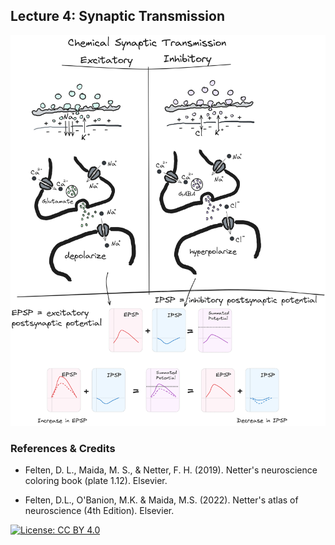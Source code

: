 ## Lecture 4: Synaptic Transmission

![](DMAB-4_fin_2_tbg.png)

### References & Credits

-   Felten, D. L., Maida, M. S., & Netter, F. H. (2019). Netter's neuroscience coloring book (plate 1.12). Elsevier.

-   Felten, D.L., O'Banion, M.K. & Maida, M.S. (2022). Netter's atlas of neuroscience (4th Edition). Elsevier.

[![License: CC BY 4.0](https://img.shields.io/badge/License-CC%20BY%204.0-lightgrey.svg)](https://creativecommons.org/licenses/by/4.0/)
